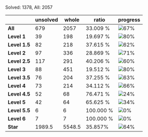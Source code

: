 Solved: 1378, All: 2057

| |unsolved|whole|ratio|progress|
|----|----|----|----|----|
|**All**| 679 | 2057 | 33.009 %| ![67%](https://progress-bar.dev/67?title=All) |
|**Level 1**| 39 | 198 | 19.697 %| ![80%](https://progress-bar.dev/80?title=Level+1++)|
|**Level 1.5**| 82 | 218 | 37.615 %| ![62%](https://progress-bar.dev/62?title=Level+1.5)|
|**Level 2**| 97 | 336 | 28.869 %| ![71%](https://progress-bar.dev/71?title=Level+2++)|
|**Level 2.5**| 117 | 291 | 40.206 %| ![60%](https://progress-bar.dev/60?title=Level+2.5)|
|**Level 3**| 88 | 451 | 19.512 %| ![80%](https://progress-bar.dev/80?title=Level+3++)|
|**Level 3.5**| 76 | 204 | 37.255 %| ![63%](https://progress-bar.dev/63?title=Level+3.5)|
|**Level 4**| 73 | 214 | 34.112 %| ![66%](https://progress-bar.dev/66?title=Level+4++)|
|**Level 4.5**| 52 | 68 | 76.471 %| ![24%](https://progress-bar.dev/24?title=Level+4.5)|
|**Level 5**| 42 | 64 | 65.625 %| ![34%](https://progress-bar.dev/34?title=Level+5++)|
|**Level 5.5**| 6 | 6 | 100.000 %| ![0%](https://progress-bar.dev/0?title=Level+5.5)|
|**Level 6**| 7 | 7 | 100.000 %| ![0%](https://progress-bar.dev/0?title=Level+6++)|
|**Star**|1989.5 | 5548.5 |35.857%| ![64%](https://progress-bar.dev/64?title=Star) |

